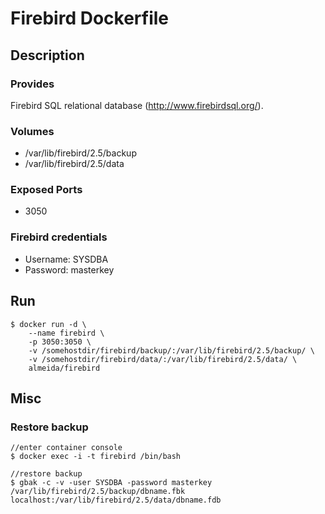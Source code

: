 # Firebird Dockerfile

## Description

### Provides

  Firebird SQL relational database (http://www.firebirdsql.org/).

### Volumes

 * /var/lib/firebird/2.5/backup
 * /var/lib/firebird/2.5/data

### Exposed Ports

 * 3050

### Firebird credentials

 * Username: SYSDBA
 * Password: masterkey

## Run

	$ docker run -d \
		--name firebird \	
		-p 3050:3050 \
		-v /somehostdir/firebird/backup/:/var/lib/firebird/2.5/backup/ \
		-v /somehostdir/firebird/data/:/var/lib/firebird/2.5/data/ \
		almeida/firebird

## Misc

### Restore backup

	//enter container console
	$ docker exec -i -t firebird /bin/bash

	//restore backup
	$ gbak -c -v -user SYSDBA -password masterkey /var/lib/firebird/2.5/backup/dbname.fbk localhost:/var/lib/firebird/2.5/data/dbname.fdb
